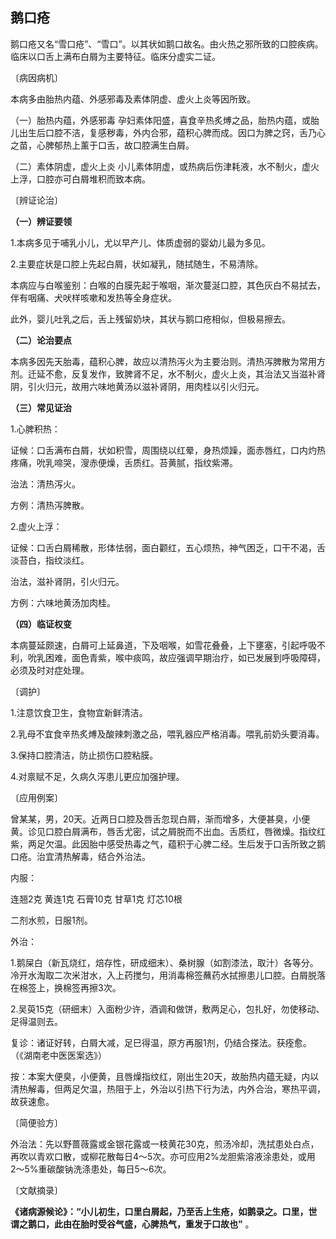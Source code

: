 ## **鹅口疮**

鹅口疮又名“雪口疮”、“雪口”。以其状如鹅口故名。由火热之邪所致的口腔疾病。临床以口舌上满布白屑为主要特征。临床分虚实二证。

〔病因病机〕

本病多由胎热内蕴、外感邪毒及素体阴虚、虚火上炎等因所致。

（一）胎热内蕴，外感邪毒 孕妇素体阳盛，喜食辛热炙煿之品，胎热内蕴，或胎儿出生后口腔不洁，复感秽毒，外内合邪，蕴积心脾而成。因口为脾之窍，舌乃心之苗，心脾郁热上薰于口舌，故口腔满生白屑。

（二）素体阴虚，虚火上炎 小儿素体阴虚，或热病后伤津耗液，水不制火，虚火上浮，口腔亦可白屑堆积而致本病。

〔辨证论治〕

 **（一）辨证要领**

1.本病多见于哺乳小儿，尤以早产儿、体质虚弱的婴幼儿最为多见。

2.主要症状是口腔上先起白屑，状如凝乳，随拭随生，不易清除。

本病应与白喉鉴别：白喉的白膜先起于喉咽，渐次蔓涎口腔，其色灰白不易拭去，伴有咽痛、犬吠样咳嗽和发热等全身症状。

此外，婴儿吐乳之后，舌上残留奶块，其状与鹅口疮相似，但极易擦去。

 **（二）论治要点**

本病多因先天胎毒，蕴积心脾，故应以清热泻火为主要治则。清热泻脾散为常用方剂。迁延不愈，反复发作，致脾肾不足，水不制火，虚火上炎，其治法又当滋补肾阴，引火归元，故用六味地黄汤以滋补肾阴，用肉桂以引火归元。

 **（三）常见证治**

1.心脾积热：

证候：口舌满布白屑，状如积雪，周围绕以红晕，身热烦躁，面赤唇红，口内灼热疼痛，吮乳啼哭，溲赤便燥，舌质红。苔黄腻，指纹紫滞。

治法：清热泻火。

方例：清热泻脾散。

2.虚火上浮：

证候：口舌白屑稀散，形体怯弱，面白颧红，五心烦热，神气困乏，口干不渴，舌淡苔白，指纹淡红。

治法，滋补肾阴，引火归元。

方例：六味地黄汤加肉桂。

 **（四）临证权变**

本病蔓延颇速，白屑可上延鼻道，下及咽喉，如雪花叠叠，上下壅塞，引起呼吸不利，吮乳困难，面色青紫，喉中痰鸣，故应强调早期治疗，如已发展到呼吸障碍，必须及时对症处理。

〔调护〕

1.注意饮食卫生，食物宜新鲜清洁。

2.乳母不宜食辛热炙煿及酸辣刺激之品，喂乳器应严格消毒。喂乳前奶头要消毒。

3.保持口腔清洁，防止损伤口腔粘膜。

4.对禀赋不足，久病久泻患儿更应加强护理。

〔应用例案〕

曾某某，男，20天。近两日口腔及唇舌忽现白屑，渐而增多，大便甚臭，小便黄。诊见口腔白屑满布，唇舌尤密，试之屑脱而不出血。舌质红，唇微燥。指纹红紫，两足欠温。此因胎中感受热毒之气，蕴积于心脾二经。生后发于口舌所致之鹅口疮。治宜清热解毒，结合外治法。

内服：

连翘2克 黄连1克 石膏10克 甘草1克 灯芯10根

二剂水煎，日服1剂。

外治：

1.鹅屎白（新瓦烧红，焙存性，研成细末）、桑树腺（如割漆法，取汁）各等分。冷开水淘取二次米泔水，入上药搅匀，用消毒棉签蘸药水拭擦患儿口腔。白屑脱落在棉签上，换棉签再擦3次。

2.吴萸15克（研细末）入面粉少许，酒调和做饼，敷两足心，包扎好，勿使移动、足得温则去。

复诊：诸证好转，白屑大减，足巳得温，原方再服1剂，仍结合搽法。获痊愈。（《湖南老中医医案选》）

按：本案大便臭，小便黄，且唇燥指纹红，刚出生20天，故胎热内蕴无疑，内以清热解毒，但两足欠温，热阻于上，外治以引热下行为法，内外合治，寒热平调，故获速愈。

〔简便验方〕

外治法：先以野蔷薇露或金银花露或一枝黄花30克，煎汤冷却，洗拭患处白点，再吹以青欢口散，或柳花散每日4〜5次。亦可应用2%龙胆紫溶液涂患处，或用2〜5%重碳酸钠洗涤患处，每日5～6次。

〔文献摘录〕

 **《诸病源候论》：“小儿初生，口里白屑起，乃至舌上生疮，如鹅录之。口里，世谓之鹅口，此由在胎时受谷气盛，心脾热气，重发于口故也”** 。